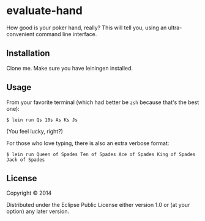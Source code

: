 # evaluate-hand

How good is your poker hand, really? This will tell you, using an ultra-convenient command line interface.

## Installation

Clone me. Make sure you have leiningen installed.

## Usage

From your favorite terminal (which had better be ```zsh``` because that's the best one):

    $ lein run Qs 10s As Ks Js

(You feel lucky, right?)

For those who love typing, there is also an extra verbose format:

    $ lein run Queen of Spades Ten of Spades Ace of Spades King of Spades Jack of Spades

## License

Copyright © 2014

Distributed under the Eclipse Public License either version 1.0 or (at
your option) any later version.
